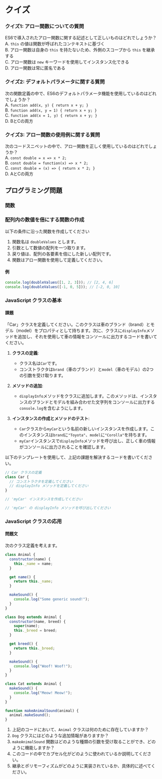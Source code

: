 # クイズ

### クイズ1: アロー関数についての質問

ES6で導入されたアロー関数に関する記述として正しいものはどれでしょうか？  
A. `this` の値は関数が呼ばれたコンテキストに基づく  
B. アロー関数は自身の `this` を持たないため、外側のスコープから `this` を継承する  
C. アロー関数は `new` キーワードを使用してインスタンス化できる  
D. アロー関数は常に匿名である

### クイズ2: デフォルトパラメータに関する質問

次の関数定義の中で、ES6のデフォルトパラメータ機能を使用しているのはどれでしょうか？  
A. `function add(x, y) { return x + y; }`  
B. `function add(x, y = 1) { return x + y; }`  
C. `function add(x = 1, y) { return x + y; }`  
D. BとCの両方

### クイズ3: アロー関数の使用例に関する質問

次のコードスニペットの中で、アロー関数を正しく使用しているのはどれでしょうか？  
A. `const double = x => x * 2;`  
B. `const double = function(x) => x * 2;`  
C. `const double = (x) => { return x * 2; }`  
D. AとCの両方

## プログラミング問題

### 関数

### 配列内の数値を倍にする関数の作成

以下の条件に沿った関数を作成してください  
  
1. 関数名は `doubleValues` とします。
2. 引数として数値の配列を一つ取ります。
3. 戻り値は、配列の各要素を倍にした新しい配列です。
4. 関数はアロー関数を使用して定義してください。

#### 例

```javascript
console.log(doubleValues([1, 2, 3])); // [2, 4, 6]
console.log(doubleValues([-1, 0, 5])); // [-2, 0, 10]
```

### JavaScript クラスの基本

#### 課題

「Car」クラスを定義してください。このクラスは車のブランド（brand）とモデル（model）をプロパティとして持ちます。次に、クラスに`displayInfo`メソッドを追加し、それを使用して車の情報をコンソールに出力するコードを書いてください。

1. **クラスの定義**:

   - クラス名は`Car`です。
   - コンストラクタは`brand`（車のブランド）と`model`（車のモデル）の2つの引数を受け取ります。

2. **メソッドの追加**:

   - `displayInfo`メソッドをクラスに追加します。このメソッドは、インスタンスのブランドとモデルを組み合わせた文字列をコンソールに出力する`console.log`を含むようにします。

3. **インスタンスの作成とメソッドのテスト**:
   - `Car`クラスから`myCar`という名前の新しいインスタンスを作成します。このインスタンスは`brand`に`"Toyota"`、`model`に`"Corolla"`を持ちます。
   - `myCar`インスタンスで`displayInfo`メソッドを呼び出し、正しく車の情報がコンソールに出力されることを確認します。

以下のテンプレートを使用して、上記の課題を解決するコードを書いてください。

```javascript
// Car クラスの定義
class Car {
  // コンストラクタを定義してください
  // displayInfo メソッドを定義してください
}

// 'myCar' インスタンスを作成してください

// 'myCar' の displayInfo メソッドを呼び出してください
```

### JavaScript クラスの応用

#### 問題文

次のクラス定義を考えます。

```javascript
class Animal {
  constructor(name) {
    this._name = name;
  }

  get name() {
    return this._name;
  }

  makeSound() {
    console.log("Some generic sound!");
  }
}

class Dog extends Animal {
  constructor(name, breed) {
    super(name);
    this._breed = breed;
  }

  get breed() {
    return this._breed;
  }

  makeSound() {
    console.log("Woof! Woof!");
  }
}

class Cat extends Animal {
  makeSound() {
    console.log("Meow! Meow!");
  }
}

function makeAnimalSound(animal) {
  animal.makeSound();
}
```

1. 上記のコードにおいて、`Animal` クラスは何のために存在していますか？
2. `Dog` クラスにはどのような追加情報がありますか？
3. `makeAnimalSound` 関数はどのような種類の引数を受け取ることができ、どのように機能しますか？
4. このコードの中でカプセル化がどのように使われているか説明してください。
5. 継承とポリモーフィズムがどのように実装されているか、具体的に述べてください。
